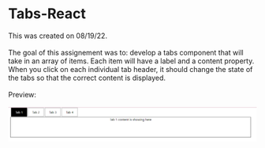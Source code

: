 # Tabs-React
This was created on 08/19/22.
<br><br>
The goal of this assignement was to: develop a tabs component that will take in an array of items. Each item will have a label and a content property. When you click on each individual tab header, it should change the state of the tabs so that the correct content is displayed.
<br><br>
Preview:
<br><br>
<img src="https://github.com/Taylor-Klar/Tabs-React/blob/main/Tabs.png">
